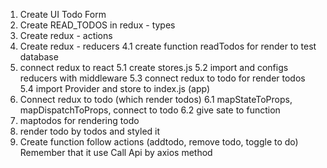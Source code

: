 1. Create UI Todo Form
2. Create READ_TODOS in redux - types
3. Create redux - actions
4. Create redux - reducers
   4.1 create function readTodos for render to test database
5. connect redux to react
   5.1 create stores.js
   5.2 import and configs reducers with middleware
   5.3 connect redux to todo for render todos
   5.4 import Provider and store to index.js (app)
6. Connect redux to todo (which render todos)
   6.1 mapStateToProps, mapDispatchToProps, connect to todo
   6.2 give sate to function
7. maptodos for rendering todo
8. render todo by todos and styled it
9. Create function follow actions (addtodo, remove todo, toggle to do) Remember that it use Call Api by axios method
